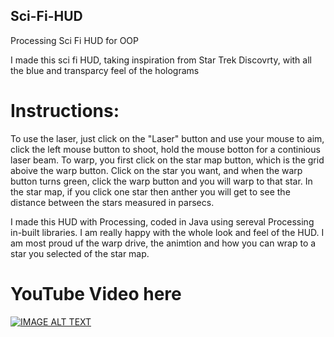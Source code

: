 ## Sci-Fi-HUD
Processing Sci Fi HUD for OOP

I made this sci fi HUD, taking inspiration from Star Trek Discovrty, with all the blue and transparcy feel of the holograms

# **Instructions:**
To use the laser, just click on the "Laser" button and use your mouse to aim, 
click the left mouse button to shoot, hold the mouse botton for a continious laser beam.
To warp, you first click on the star map button, which is the grid aboive the warp button.
Click on the star you want, and when the warp button turns green, click the warp button 
and you will warp to that star.
In the star map, if you click one star then anther you will get to see the distance between the stars
measured in parsecs.

I made this HUD with Processing, coded in Java using sereval Processing in-built libraries. I am really happy with the whole look and feel of the HUD. I am most proud uf the warp drive, the animtion and how you can wrap to a star you selected of the star map.

# YouTube Video here
[![IMAGE ALT TEXT](http://img.youtube.com/vi/ZaOIQaXN7nc/0.jpg)](https://youtu.be/ZaOIQaXN7nc)
